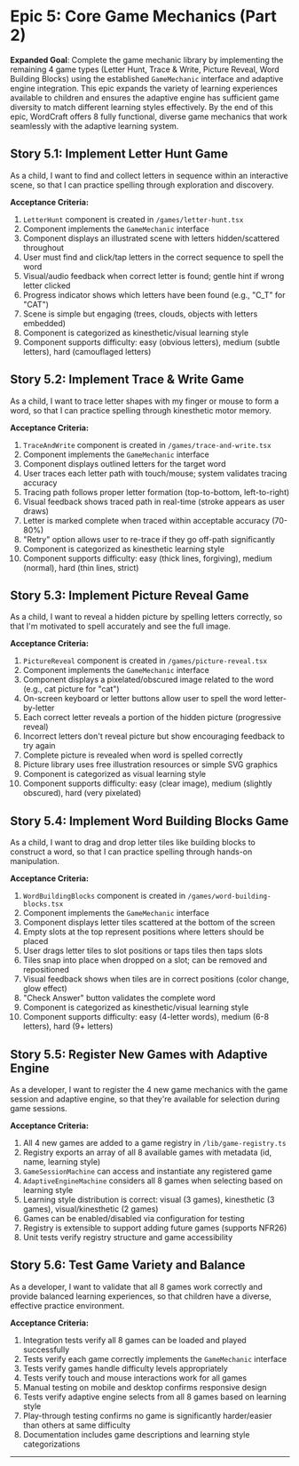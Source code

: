 # Epic 5: Core Game Mechanics (Part 2)

**Expanded Goal**: Complete the game mechanic library by implementing the remaining 4 game types (Letter Hunt, Trace & Write, Picture Reveal, Word Building Blocks) using the established `GameMechanic` interface and adaptive engine integration. This epic expands the variety of learning experiences available to children and ensures the adaptive engine has sufficient game diversity to match different learning styles effectively. By the end of this epic, WordCraft offers 8 fully functional, diverse game mechanics that work seamlessly with the adaptive learning system.

## Story 5.1: Implement Letter Hunt Game

As a child,
I want to find and collect letters in sequence within an interactive scene,
so that I can practice spelling through exploration and discovery.

**Acceptance Criteria:**
1. `LetterHunt` component is created in `/games/letter-hunt.tsx`
2. Component implements the `GameMechanic` interface
3. Component displays an illustrated scene with letters hidden/scattered throughout
4. User must find and click/tap letters in the correct sequence to spell the word
5. Visual/audio feedback when correct letter is found; gentle hint if wrong letter clicked
6. Progress indicator shows which letters have been found (e.g., "C_T" for "CAT")
7. Scene is simple but engaging (trees, clouds, objects with letters embedded)
8. Component is categorized as kinesthetic/visual learning style
9. Component supports difficulty: easy (obvious letters), medium (subtle letters), hard (camouflaged letters)

## Story 5.2: Implement Trace & Write Game

As a child,
I want to trace letter shapes with my finger or mouse to form a word,
so that I can practice spelling through kinesthetic motor memory.

**Acceptance Criteria:**
1. `TraceAndWrite` component is created in `/games/trace-and-write.tsx`
2. Component implements the `GameMechanic` interface
3. Component displays outlined letters for the target word
4. User traces each letter path with touch/mouse; system validates tracing accuracy
5. Tracing path follows proper letter formation (top-to-bottom, left-to-right)
6. Visual feedback shows traced path in real-time (stroke appears as user draws)
7. Letter is marked complete when traced within acceptable accuracy (70-80%)
8. "Retry" option allows user to re-trace if they go off-path significantly
9. Component is categorized as kinesthetic learning style
10. Component supports difficulty: easy (thick lines, forgiving), medium (normal), hard (thin lines, strict)

## Story 5.3: Implement Picture Reveal Game

As a child,
I want to reveal a hidden picture by spelling letters correctly,
so that I'm motivated to spell accurately and see the full image.

**Acceptance Criteria:**
1. `PictureReveal` component is created in `/games/picture-reveal.tsx`
2. Component implements the `GameMechanic` interface
3. Component displays a pixelated/obscured image related to the word (e.g., cat picture for "cat")
4. On-screen keyboard or letter buttons allow user to spell the word letter-by-letter
5. Each correct letter reveals a portion of the hidden picture (progressive reveal)
6. Incorrect letters don't reveal picture but show encouraging feedback to try again
7. Complete picture is revealed when word is spelled correctly
8. Picture library uses free illustration resources or simple SVG graphics
9. Component is categorized as visual learning style
10. Component supports difficulty: easy (clear image), medium (slightly obscured), hard (very pixelated)

## Story 5.4: Implement Word Building Blocks Game

As a child,
I want to drag and drop letter tiles like building blocks to construct a word,
so that I can practice spelling through hands-on manipulation.

**Acceptance Criteria:**
1. `WordBuildingBlocks` component is created in `/games/word-building-blocks.tsx`
2. Component implements the `GameMechanic` interface
3. Component displays letter tiles scattered at the bottom of the screen
4. Empty slots at the top represent positions where letters should be placed
5. User drags letter tiles to slot positions or taps tiles then taps slots
6. Tiles snap into place when dropped on a slot; can be removed and repositioned
7. Visual feedback shows when tiles are in correct positions (color change, glow effect)
8. "Check Answer" button validates the complete word
9. Component is categorized as kinesthetic/visual learning style
10. Component supports difficulty: easy (4-letter words), medium (6-8 letters), hard (9+ letters)

## Story 5.5: Register New Games with Adaptive Engine

As a developer,
I want to register the 4 new game mechanics with the game session and adaptive engine,
so that they're available for selection during game sessions.

**Acceptance Criteria:**
1. All 4 new games are added to a game registry in `/lib/game-registry.ts`
2. Registry exports an array of all 8 available games with metadata (id, name, learning style)
3. `GameSessionMachine` can access and instantiate any registered game
4. `AdaptiveEngineMachine` considers all 8 games when selecting based on learning style
5. Learning style distribution is correct: visual (3 games), kinesthetic (3 games), visual/kinesthetic (2 games)
6. Games can be enabled/disabled via configuration for testing
7. Registry is extensible to support adding future games (supports NFR26)
8. Unit tests verify registry structure and game accessibility

## Story 5.6: Test Game Variety and Balance

As a developer,
I want to validate that all 8 games work correctly and provide balanced learning experiences,
so that children have a diverse, effective practice environment.

**Acceptance Criteria:**
1. Integration tests verify all 8 games can be loaded and played successfully
2. Tests verify each game correctly implements the `GameMechanic` interface
3. Tests verify games handle difficulty levels appropriately
4. Tests verify touch and mouse interactions work for all games
5. Manual testing on mobile and desktop confirms responsive design
6. Tests verify adaptive engine selects from all 8 games based on learning style
7. Play-through testing confirms no game is significantly harder/easier than others at same difficulty
8. Documentation includes game descriptions and learning style categorizations

---
